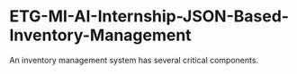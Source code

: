 # ETG-MI-AI-Internship-JSON-Based-Inventory-Management
An inventory management system has several critical components.
